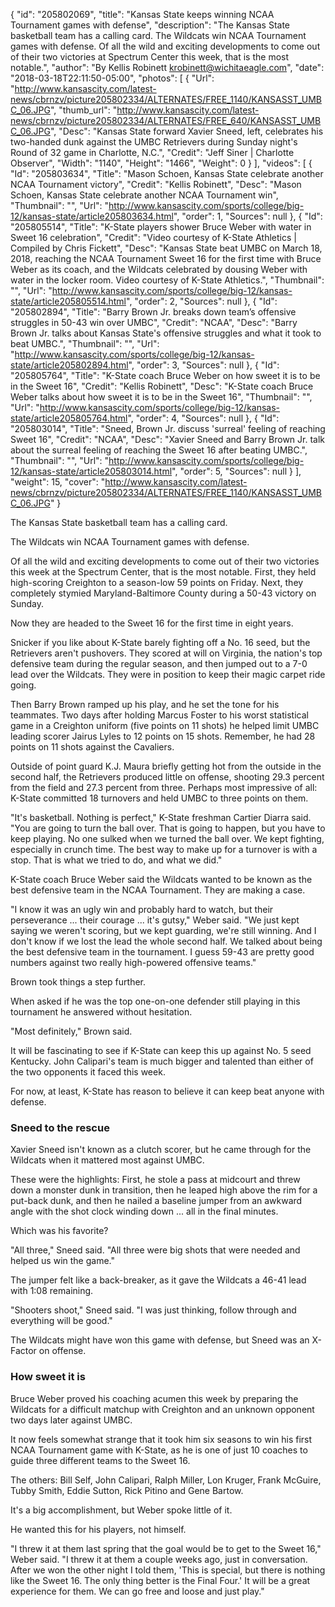 {
  "id": "205802069",
  "title": "Kansas State keeps winning NCAA Tournament games with defense",
  "description": "The Kansas State basketball team has a calling card. The Wildcats win NCAA Tournament games with defense. Of all the wild and exciting developments to come out of their two victories at Spectrum Center this week, that is the most notable.",
  "author": "By Kellis Robinett krobinett@wichitaeagle.com",
  "date": "2018-03-18T22:11:50-05:00",
  "photos": [
    {
      "Url": "http://www.kansascity.com/latest-news/cbrnzv/picture205802334/ALTERNATES/FREE_1140/KANSASST_UMBC_06.JPG",
      "thumb_url": "http://www.kansascity.com/latest-news/cbrnzv/picture205802334/ALTERNATES/FREE_640/KANSASST_UMBC_06.JPG",
      "Desc": "Kansas State forward Xavier Sneed, left, celebrates his two-handed dunk against the UMBC Retrievers during Sunday night's Round of 32 game in Charlotte, N.C.",
      "Credit": "Jeff Siner | Charlotte Observer",
      "Width": "1140",
      "Height": "1466",
      "Weight": 0
    }
  ],
  "videos": [
    {
      "Id": "205803634",
      "Title": "Mason Schoen, Kansas State celebrate another NCAA Tournament victory",
      "Credit": "Kellis Robinett",
      "Desc": "Mason Schoen, Kansas State celebrate another NCAA Tournament win",
      "Thumbnail": "",
      "Url": "http://www.kansascity.com/sports/college/big-12/kansas-state/article205803634.html",
      "order": 1,
      "Sources": null
    },
    {
      "Id": "205805514",
      "Title": "K-State players shower Bruce Weber with water in Sweet 16 celebration",
      "Credit": "Video courtesy of K-State Athletics | Compiled by Chris Fickett",
      "Desc": "Kansas State beat UMBC on March 18, 2018, reaching the NCAA Tournament Sweet 16 for the first time with Bruce Weber as its coach, and the Wildcats celebrated by dousing Weber with water in the locker room. Video courtesy of K-State Athletics.",
      "Thumbnail": "",
      "Url": "http://www.kansascity.com/sports/college/big-12/kansas-state/article205805514.html",
      "order": 2,
      "Sources": null
    },
    {
      "Id": "205802894",
      "Title": "Barry Brown Jr. breaks down team’s offensive struggles in 50-43 win over UMBC",
      "Credit": "NCAA",
      "Desc": "Barry Brown Jr. talks about Kansas State's offensive struggles and what it took to beat UMBC.",
      "Thumbnail": "",
      "Url": "http://www.kansascity.com/sports/college/big-12/kansas-state/article205802894.html",
      "order": 3,
      "Sources": null
    },
    {
      "Id": "205805764",
      "Title": "K-State coach Bruce Weber on how sweet it is to be in the Sweet 16",
      "Credit": "Kellis Robinett",
      "Desc": "K-State coach Bruce Weber talks about how sweet it is to be in the Sweet 16",
      "Thumbnail": "",
      "Url": "http://www.kansascity.com/sports/college/big-12/kansas-state/article205805764.html",
      "order": 4,
      "Sources": null
    },
    {
      "Id": "205803014",
      "Title": "Sneed, Brown Jr. discuss 'surreal' feeling of reaching Sweet 16",
      "Credit": "NCAA",
      "Desc": "Xavier Sneed and Barry Brown Jr. talk about the surreal feeling of reaching the Sweet 16 after beating UMBC.",
      "Thumbnail": "",
      "Url": "http://www.kansascity.com/sports/college/big-12/kansas-state/article205803014.html",
      "order": 5,
      "Sources": null
    }
  ],
  "weight": 15,
  "cover": "http://www.kansascity.com/latest-news/cbrnzv/picture205802334/ALTERNATES/FREE_1140/KANSASST_UMBC_06.JPG"
}

<p>The Kansas State basketball team has a calling card.</p><p>The Wildcats win NCAA Tournament games with defense.</p><p>Of all the wild and exciting developments to come out of their two victories this week at the Spectrum Center, that is the most notable. First, they held high-scoring Creighton to a season-low 59 points on Friday. Next, they completely stymied Maryland-Baltimore County during a 50-43 victory on Sunday. </p><p>Now they are headed to the Sweet 16 for the first time in eight years.</p><p>Snicker if you like about K-State barely fighting off a No. 16 seed, but the Retrievers aren't pushovers. They scored at will on Virginia, the nation's top defensive team during the regular season, and then jumped out to a 7-0 lead over the Wildcats. They were in position to keep their magic carpet ride going.</p><p>Then Barry Brown ramped up his play, and he set the tone for his teammates. Two days after holding Marcus Foster to his worst statistical game in a Creighton uniform (five points on 11 shots) he helped limit UMBC leading scorer Jairus Lyles to 12 points on 15 shots. Remember, he had 28 points on 11 shots against the Cavaliers.</p><p><!-- %video:205805514% --></p><p>Outside of point guard K.J. Maura briefly getting hot from the outside in the second half, the Retrievers produced little on offense, shooting 29.3 percent from the field and 27.3 percent from three. Perhaps most impressive of all: K-State committed 18 turnovers and held UMBC to three points on them.</p><p>"It's basketball. Nothing is perfect," K-State freshman Cartier Diarra said. "You are going to turn the ball over. That is going to happen, but you have to keep playing. No one sulked when we turned the ball over. We kept fighting, especially in crunch time. The best way to make up for a turnover is with a stop. That is what we tried to do, and what we did."</p><p>K-State coach Bruce Weber said the Wildcats wanted to be known as the best defensive team in the NCAA Tournament. They are making a case.</p><p>"I know it was an ugly win and probably hard to watch, but their perseverance ... their courage ... it's gutsy," Weber said. "We just kept saying we weren't scoring, but we kept guarding, we're still winning. And I don't know if we lost the lead the whole second half. We talked about being the best defensive team in the tournament. I guess 59-43 are pretty good numbers against two really high-powered offensive teams."</p><p>Brown took things a step further. </p><p><!-- %video:205802894% --></p><p>When asked if he was the top one-on-one defender still playing in this tournament he answered without hesitation.</p><p>"Most definitely," Brown said.</p><p>It will be fascinating to see if K-State can keep this up against No. 5 seed Kentucky. John Calipari's team is much bigger and talented than either of the two opponents it faced this week.</p><p>For now, at least, K-State has reason to believe it can keep beat anyone with defense.</p><h3>Sneed to the rescue</h3><p>Xavier Sneed isn't known as a clutch scorer, but he came through for the Wildcats when it mattered most against UMBC.</p><p>These were the highlights: First, he stole a pass at midcourt and threw down a monster dunk in transition, then he leaped high above the rim for a put-back dunk, and then he nailed a baseline jumper from an awkward angle with the shot clock winding down ... all in the final minutes.</p><p><!-- %video:205803014% --></p><p>Which was his favorite?</p><p>"All three," Sneed said. "All three were big shots that were needed and helped us win the game."</p><p>The jumper felt like a back-breaker, as it gave the Wildcats a 46-41 lead with 1:08 remaining.</p><p>"Shooters shoot," Sneed said. "I was just thinking, follow through and everything will be good."</p><p>The Wildcats might have won this game with defense, but Sneed was an X-Factor on offense.</p><h3>How sweet it is</h3><p>Bruce Weber proved his coaching acumen this week by preparing the Wildcats for a difficult matchup with Creighton and an unknown opponent two days later against UMBC.</p><p>It now feels somewhat strange that it took him six seasons to win his first NCAA Tournament game with K-State, as he is one of just 10 coaches to guide three different teams to the Sweet 16.<br /></p><p><!-- %video:205805764% --></p><p>The others: Bill Self, John Calipari, Ralph Miller, Lon Kruger, Frank McGuire, Tubby Smith, Eddie Sutton, Rick Pitino and Gene Bartow.</p><p>It's a big accomplishment, but Weber spoke little of it.</p><p>He wanted this for his players, not himself.</p><p>"I threw it at them last spring that the goal would be to get to the Sweet 16," Weber said. "I threw it at them a couple weeks ago, just in conversation. After we won the other night I told them, 'This is special, but there is nothing like the Sweet 16. The only thing better is the Final Four.' It will be a great experience for them. We can go free and loose and just play." </p>

